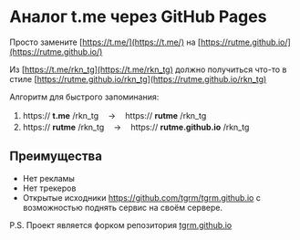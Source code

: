 # Аналог t.me через GitHub Pages

Просто замените [https://t.me/](https://t.me/) на [https://rutme.github.io/](https://rutme.github.io/)

Из [https://t.me/rkn_tg](https://t.me/rkn_tg) должно получиться что-то в стиле [https://rutme.github.io/rkn_tg](https://rutme.github.io/rkn_tg)

Алгоритм для быстрого запоминания:

1. https:// **t.me** /rkn_tgㅤ →ㅤ https:// **rutme** /rkn_tg <br>
2. https:// **rutme** /rkn_tgㅤ → ㅤhttps:// **rutme.github.io** /rkn_tg

## Преимущества

-  Нет рекламы
-  Нет трекеров
-  Открытые исходники https://github.com/tgrm/tgrm.github.io с возможностью поднять сервис на своём сервере.

P.S. Проект является форком репозитория [tgrm.github.io](https://github.com/tgrm/tgrm.github.io)
